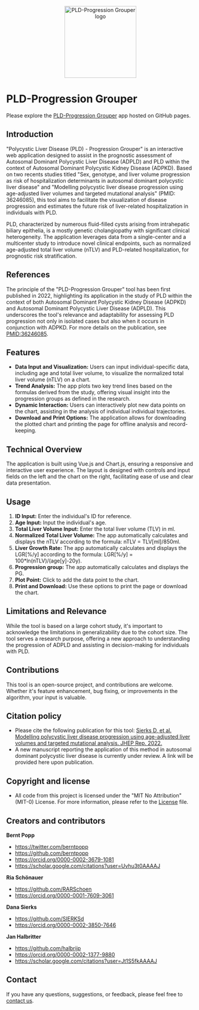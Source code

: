 
<p align="center">
    <img src="public/logo.png" alt="PLD-Progression Grouper logo" width="192" height="192">
</p>

# PLD-Progression Grouper

Please explore the [PLD-Progression Grouper](https://halbritter-lab.github.io/pld-progression-grouper/) app hosted on GitHub pages.

## Introduction

"Polycystic Liver Disease (PLD) - Progression Grouper" is an interactive web application designed to assist in the prognostic assessment of Autosomal Dominant Polycystic Liver Disease (ADPLD) and PLD within the context of Autosomal Dominant Polycystic Kidney Disease (ADPKD). Based on two recents studies titled "Sex, genotype, and liver volume progression as risk of hospitalization determinants in autosomal dominant polycystic liver disease" and "Modelling polycystic liver disease progression using age-adjusted liver volumes and targeted mutational analysis" (PMID: 36246085), this tool aims to facilitate the visualization of disease progression and estimates the future risk of liver-related hospitalization in individuals with PLD.

PLD, characterized by numerous fluid-filled cysts arising from intrahepatic biliary epithelia, is a mostly genetic cholangiopathy with significant clinical heterogeneity. The application leverages data from a single-center and a multicenter study to introduce novel clinical endpoints, such as normalized age-adjusted total liver volume (nTLV) and PLD-related hospitalization, for prognostic risk stratification.


## References

The principle of the "PLD-Progression Grouper" tool has been first published in 2022, highlighting its application in the study of PLD within the context of both Autosomal Dominant Polycystic Kidney Disease (ADPKD) and Autosomal Dominant Polycystic Liver Disease (ADPLD). This underscores the tool's relevance and adaptability for assessing PLD progression not only in isolated cases but also when it occurs in conjunction with ADPKD. For more details on the publication, see [PMID:36246085](https://pubmed.ncbi.nlm.nih.gov/36246085/).


## Features

- **Data Input and Visualization:** Users can input individual-specific data, including age and total liver volume, to visualize the normalized total liver volume (nTLV) on a chart.
- **Trend Analysis:** The app plots two key trend lines based on the formulas derived from the study, offering visual insight into the progression groups as defined in the research.
- **Dynamic Interaction:** Users can interactively plot new data points on the chart, assisting in the analysis of individual individual trajectories.
- **Download and Print Options:** The application allows for downloading the plotted chart and printing the page for offline analysis and record-keeping.

## Technical Overview

The application is built using Vue.js and Chart.js, ensuring a responsive and interactive user experience. The layout is designed with controls and input fields on the left and the chart on the right, facilitating ease of use and clear data presentation.

## Usage

1. **ID Input:** Enter the individual's ID for reference.
2. **Age Input:** Input the individual's age.
3. **Total Liver Volume Input:** Enter the total liver volume (TLV) in ml.
4. **Normalized Total Liver Volume:** The app automatically calculates and displays the nTLV according to the formula: nTLV = TLV[ml]/850ml.
5. **Liver Growth Rate:** The app automatically calculates and displays the LGR[%/y] according to the formula: LGR[%/y] = 100*ln(nTLV)/(age[y]-20y).    
6. **Progression group:** The app automatically calculates and displays the PG.
7. **Plot Point:** Click to add the data point to the chart.
8. **Print and Download:** Use these options to print the page or download the chart.


## Limitations and Relevance

While the tool is based on a large cohort study, it's important to acknowledge the limitations in generalizability due to the cohort size. The tool serves a research purpose, offering a new approach to understanding the progression of ADPLD and assisting in decision-making for individuals with PLD.


## Contributions

This tool is an open-source project, and contributions are welcome. Whether it's feature enhancement, bug fixing, or improvements in the algorithm, your input is valuable.


## Citation policy

- Please cite the following publication for this tool: [ Sierks D, et al. Modelling polycystic liver disease progression using age-adjusted liver volumes and targeted mutational analysis. JHEP Rep. 2022.](https://pubmed.ncbi.nlm.nih.gov/36246085/)
- A new manuscript reporting the application of this method in autosomal dominant polycystic liver disease is currently under review. A link will be provided here upon publication.


## Copyright and license

- All code from this project is licensed under the "MIT No Attribution" (MIT-0) License.  For more information, please refer to the [License](LICENSE.md) file.


## Creators and contributors

**Bernt Popp**

- <https://twitter.com/berntpopp>
- <https://github.com/berntpopp>
- <https://orcid.org/0000-0002-3679-1081>
- <https://scholar.google.com/citations?user=Uvhu3t0AAAAJ>

**Ria Schönauer**

- <https://github.com/RARSchoen>
- <https://orcid.org/0000-0001-7609-3061>

**Dana Sierks**
- <https://github.com/SIERKSd>
- <https://orcid.org/0000-0002-3850-7646>


**Jan Halbritter**

- <https://github.com/halbrijp>
- <https://orcid.org/0000-0002-1377-9880>
- <https://scholar.google.com/citations?user=Jt1S5fkAAAAJ>

## Contact

If you have any questions, suggestions, or feedback, please feel free to [contact us](contact.md).
